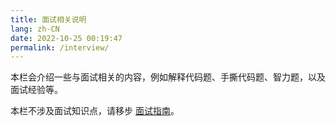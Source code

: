 ```yaml
---
title: 面试相关说明
lang: zh-CN
date: 2022-10-25 00:19:47
permalink: /interview/
---
```


本栏会介绍一些与面试相关的内容，例如解释代码题、手撕代码题、智力题，以及面试经验等。

本栏不涉及面试知识点，请移步 [面试指南](/guide/)。
